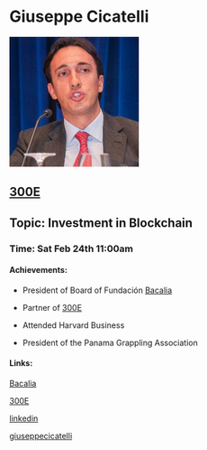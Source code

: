 # Giuseppe Cicatelli

![Giuseppe Cicatelli](https://github.com/Alexstang/PanamaGlass-Speakers-list/blob/master/giuseppe-cicatelli.jpg)

## [300E](https://300eholdings.com/)

## Topic: Investment in Blockchain

### Time: Sat Feb 24th 11:00am
 
#### Achievements:

 * President of Board of Fundación [Bacalia](http://bacalia.com/#bacalia)
 
 * Partner of [300E](https://300eholdings.com/)
  
 * Attended Harvard Business
 
 * President of the Panama Grappling Association
 
 
 #### Links:
 
 [Bacalia](http://bacalia.com/#bacalia)
 
 [300E](https://300eholdings.com/)
 
 [linkedin](https://www.linkedin.com/in/giuseppecicatelli/)
 
 [giuseppecicatelli](http://giuseppecicatelli.com/)
 
 
 
 
